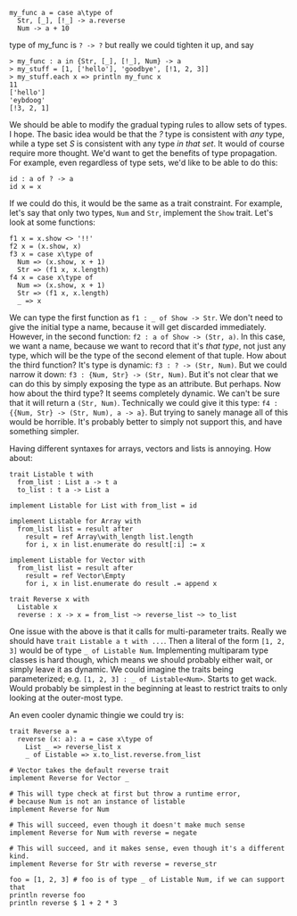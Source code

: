 ```
my_func a = case a\type of
  Str, [_], [!_] -> a.reverse
  Num -> a + 10
```

type of my_func is `? -> ?`
but really we could tighten it up, and say

```
> my_func : a in {Str, [_], [!_], Num} -> a
> my_stuff = [1, ['hello'], 'goodbye', [!1, 2, 3]]
> my_stuff.each x => println my_func x
11
['hello']
'eybdoog'
[!3, 2, 1]
```

We should be able to modify the gradual typing rules to allow sets of types. I hope. The basic idea would be that the *?* type is consistent with *any* type, while a type set *S* is consistent with any type *in that set*. It would of course require more thought. We'd want to get the benefits of type propagation. For example, even regardless of type sets, we'd like to be able to do this:

```
id : a of ? -> a
id x = x
```

If we could do this, it would be the same as a trait constraint. For example, let's say that only two types, `Num` and `Str`, implement the `Show` trait. Let's look at some functions:
```
f1 x = x.show <> '!!'
f2 x = (x.show, x)
f3 x = case x\type of
  Num => (x.show, x + 1)
  Str => (f1 x, x.length)
f4 x = case x\type of
  Num => (x.show, x + 1)
  Str => (f1 x, x.length)
  _ => x
```

We can type the first function as `f1 : _ of Show -> Str`. We don't need to give the initial type a name, because it will get discarded immediately. However, in the second function: `f2 : a of Show -> (Str, a)`. In this case, we want a name, because we want to record that it's *that type*, not just any type, which will be the type of the second element of that tuple. How about the third function? It's type is dynamic: `f3 : ? -> (Str, Num)`. But we could narrow it down: `f3 : {Num, Str} -> (Str, Num)`. But it's not clear that we can do this by simply exposing the type as an attribute. But perhaps. Now how about the third type? It seems completely dynamic. We can't be sure that it will return a `(Str, Num)`. Technically we could give it this type: `f4 : {{Num, Str} -> (Str, Num), a -> a}`. But trying to sanely manage all of this would be horrible. It's probably better to simply not support this, and have something simpler.

Having different syntaxes for arrays, vectors and lists is annoying. How about:

```
trait Listable t with
  from_list : List a -> t a
  to_list : t a -> List a

implement Listable for List with from_list = id

implement Listable for Array with
  from_list list = result after
    result = ref Array\with_length list.length
    for i, x in list.enumerate do result[:i] := x

implement Listable for Vector with
  from_list list = result after
    result = ref Vector\Empty
    for i, x in list.enumerate do result .= append x

trait Reverse x with 
  Listable x
  reverse : x -> x = from_list ~> reverse_list ~> to_list
```

One issue with the above is that it calls for multi-parameter traits. Really we should have `trait Listable a t with ...`. Then a literal of the form `[1, 2, 3]` would be of type `_ of Listable Num`. Implementing multiparam type classes is hard though, which means we should probably either wait, or simply leave it as dynamic. We could imagine the traits being parameterized; e.g. `[1, 2, 3] : _ of Listable<Num>`. Starts to get wack. Would probably be simplest in the beginning at least to restrict traits to only looking at the outer-most type.

An even cooler dynamic thingie we could try is:

```
trait Reverse a = 
  reverse (x: a): a = case x\type of
    List _ => reverse_list x
    _ of Listable => x.to_list.reverse.from_list

# Vector takes the default reverse trait
implement Reverse for Vector _

# This will type check at first but throw a runtime error, 
# because Num is not an instance of listable
implement Reverse for Num

# This will succeed, even though it doesn't make much sense
implement Reverse for Num with reverse = negate

# This will succeed, and it makes sense, even though it's a different kind.
implement Reverse for Str with reverse = reverse_str

foo = [1, 2, 3] # foo is of type _ of Listable Num, if we can support that
println reverse foo
println reverse $ 1 + 2 * 3
```

